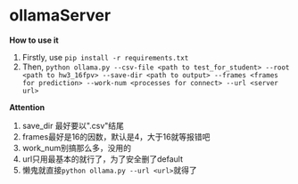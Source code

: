 # ollamaServer

**How to use it**

1. Firstly, use `pip install -r requirements.txt`
2. Then, `python ollama.py --csv-file <path to test_for_student> --root <path to hw3_16fpv> --save-dir <path to output> --frames <frames for prediction> --work-num <processes for connect> --url <server url>`

**Attention**

1. save_dir 最好要以".csv"结尾
2. frames最好是16的因数，默认是4，大于16就等报错吧
3. work_num别搞那么多，没用的
4. url只用最基本的就行了，为了安全删了default
5. 懒鬼就直接`python ollama.py --url <url>`就得了
